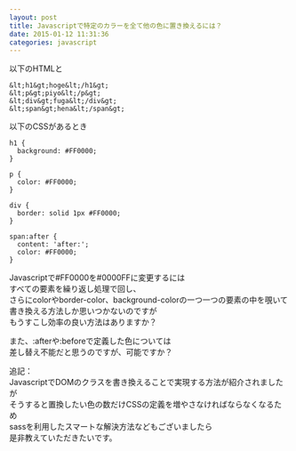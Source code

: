 ```yaml
---
layout: post
title: Javascriptで特定のカラーを全て他の色に置き換えるには？
date: 2015-01-12 11:31:36
categories: javascript
---
```

<p>以下のHTMLと</p>

```
&lt;h1&gt;hoge&lt;/h1&gt;
&lt;p&gt;piyo&lt;/p&gt;
&lt;div&gt;fuga&lt;/div&gt;
&lt;span&gt;hena&lt;/span&gt;
```

<p>以下のCSSがあるとき</p>

```
h1 {
  background: #FF0000;
}

p {
  color: #FF0000;
}

div {
  border: solid 1px #FF0000;
}

span:after {
  content: 'after:';
  color: #FF0000;
}
```

<p>Javascriptで#FF0000を#0000FFに変更するには<br>
すべての要素を繰り返し処理で回し、<br>
さらにcolorやborder-color、background-colorの一つ一つの要素の中を覗いて<br>
書き換える方法しか思いつかないのですが<br>
もうすこし効率の良い方法はありますか？</p>

<p>また、:afterや:beforeで定義した色については<br>
差し替え不能だと思うのですが、可能ですか？</p>

<p>追記：<br>
JavascriptでDOMのクラスを書き換えることで実現する方法が紹介されましたが<br>
そうすると置換したい色の数だけCSSの定義を増やさなければならなくなるため<br>
sassを利用したスマートな解決方法などもございましたら<br>
是非教えていただきたいです。</p>
